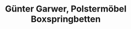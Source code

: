 ---
title: "Günter Garwer, Polstermöbel Boxspringbetten"
url: /vreden/guenter-garwer-polstermoebel-boxspringbetten/
shop: Betten
---